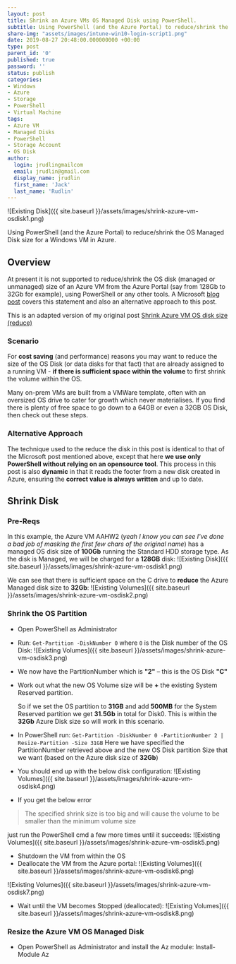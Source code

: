 ```yaml
---
layout: post
title: Shrink an Azure VMs OS Managed Disk using PowerShell.
subtitle: Using PowerShell (and the Azure Portal) to reduce/shrink the OS Managed Disk size for a Windows VM in Azure.
share-img: "assets/images/intune-win10-login-script1.png"
date: 2019-08-27 20:48:00.000000000 +00:00
type: post
parent_id: '0'
published: true
password: ''
status: publish
categories:
- Windows
- Azure
- Storage
- PowerShell
- Virtual Machine
tags:
- Azure VM
- Managed Disks
- PowerShell
- Storage Account
- OS Disk
author:
  login: jrudlingmailcom
  email: jrudlin@gmail.com
  display_name: jrudlin
  first_name: 'Jack'
  last_name: 'Rudlin'
---
```


![Existing Disk]({{ site.baseurl }}/assets/images/shrink-azure-vm-osdisk1.png)

Using PowerShell (and the Azure Portal) to reduce/shrink the OS Managed Disk size for a Windows VM in Azure.

## Overview

At present it is not supported to reduce/shrink the OS disk (managed or unmanaged) size of an Azure VM from the Azure Portal (say from 128Gb to 32Gb for example), using PowerShell or any other tools. A Microsoft [blog post](https://devblogs.microsoft.com/premier-developer/how-to-shrink-a-managed-disk/) covers this statement and also an alternative approach to this post.

This is an adapted version of my original post [Shrink Azure VM OS disk size (reduce)](https://jrudlin.github.io/2017/10/31/resize-azure-vm-vhd-blob-to-smaller-disk-size-downsize/)

### Scenario

For **cost saving** (and performance) reasons you may want to reduce the size of the OS Disk (or data disks for that fact) that are already assigned to a running VM - **if there is sufficient space within the volume** to first shrink the volume within the OS.

Many on-prem VMs are built from a VMWare template, often with an oversized OS drive to cater for growth which never materialises. If you find there is plenty of free space to go down to a 64GB or even a 32GB OS Disk, then check out these steps.

### Alternative Approach

The technique used to the reduce the disk in this post is identical to that of the Microsoft post mentioned above, except that here **we use only PowerShell without relying on an opensource tool**. This process in this post is also **dynamic** in that it reads the footer from a new disk created in Azure, ensuring the **correct value is always written** and up to date.

## Shrink Disk

### Pre-Reqs

In this example, the Azure VM AAHW2 (_yeah I know you can see I've done a bad job of masking the first few chars of the original name_) has a managed OS disk size of **100Gb** running the Standard HDD storage type. As the disk is Managed, we will be charged for a **128GB** disk:
![Existing Disk]({{ site.baseurl }}/assets/images/shrink-azure-vm-osdisk1.png)

We can see that there is sufficient space on the C drive to **reduce** the Azure Managed disk size to **32Gb**:
![Existing Volumes]({{ site.baseurl }}/assets/images/shrink-azure-vm-osdisk2.png)

### Shrink the OS Partition

* Open PowerShell as Administrator
* Run: `Get-Partition -DiskNumber 0` where `0` is the Disk number of the OS Disk:
![Existing Volumes]({{ site.baseurl }}/assets/images/shrink-azure-vm-osdisk3.png)

* We now have the PartitionNumber which is **"2"** – this is the OS Disk **"C"**

* Work out what the new OS Volume size will be **+** the existing System Reserved partition.
  
  So if we set the OS partition to **31GB** and add **500MB** for the System Reserved partition we get **31.5Gb** in total for Disk0. This is within the **32Gb** Azure Disk size so will work in this scenario.

* In PowerShell run: `Get-Partition -DiskNumber 0 -PartitionNumber 2 | Resize-Partition -Size 31GB`
Here we have specified the PartitionNumber retrieved above and the new OS Disk partition Size that we want (based on the Azure disk size of **32Gb**)

* You should end up with the below disk configuration:
![Existing Volumes]({{ site.baseurl }}/assets/images/shrink-azure-vm-osdisk4.png)

* If you get the below error
> The specified shrink size is too big and will cause the volume to be smaller than the minimum volume size

  just run the PowerShell cmd a few more times until it succeeds:
![Existing Volumes]({{ site.baseurl }}/assets/images/shrink-azure-vm-osdisk5.png)

* Shutdown the VM from within the OS
* Deallocate the VM from the Azure portal:
![Existing Volumes]({{ site.baseurl }}/assets/images/shrink-azure-vm-osdisk6.png)

![Existing Volumes]({{ site.baseurl }}/assets/images/shrink-azure-vm-osdisk7.png)

* Wait until the VM becomes Stopped (deallocated):
![Existing Volumes]({{ site.baseurl }}/assets/images/shrink-azure-vm-osdisk8.png)


### Resize the Azure VM OS Managed Disk

* Open PowerShell as Administrator and install the Az module:
Install-Module Az
